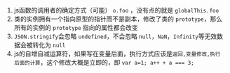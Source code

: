 1. js函数的调用者的确定方式（可能） `o.foo` ，没有点的就是 `globalThis.foo`
2. 类的实例拥有一个指向原型的指针而不是副本，修改了类的 `prototype`，那么所有的实例的 `prototype` 指向的属性都会改变
3. `JSON.stringify`会忽略 `undefined`，不会忽略 `null`，`NaN`，`Infinity`等无效数据会被转化为 `null`
4. js的自增自减运算符，如果写在变量后面，执行方式应该是`返回,变量修改,执行后面的计算`，这个修改大概是立即的，即 `var a=1; a++ + a === 3;`